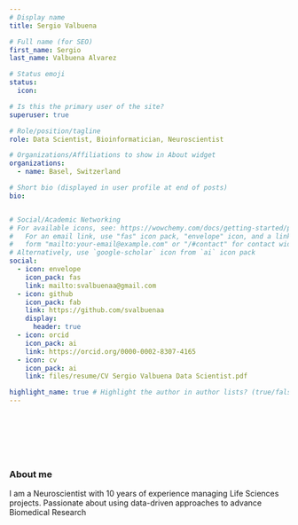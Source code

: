 ```yaml
---
# Display name
title: Sergio Valbuena

# Full name (for SEO)
first_name: Sergio
last_name: Valbuena Alvarez

# Status emoji
status:
  icon:

# Is this the primary user of the site?
superuser: true

# Role/position/tagline
role: Data Scientist, Bioinformatician, Neuroscientist

# Organizations/Affiliations to show in About widget
organizations:
  - name: Basel, Switzerland

# Short bio (displayed in user profile at end of posts)
bio: 


# Social/Academic Networking
# For available icons, see: https://wowchemy.com/docs/getting-started/page-builder/#icons
#   For an email link, use "fas" icon pack, "envelope" icon, and a link in the
#   form "mailto:your-email@example.com" or "/#contact" for contact widget.
# Alternatively, use `google-scholar` icon from `ai` icon pack
social:
  - icon: envelope
    icon_pack: fas
    link: mailto:svalbuenaa@gmail.com
  - icon: github
    icon_pack: fab
    link: https://github.com/svalbuenaa
    display:
      header: true
  - icon: orcid
    icon_pack: ai
    link: https://orcid.org/0000-0002-8307-4165
  - icon: cv
    icon_pack: ai
    link: files/resume/CV Sergio Valbuena Data Scientist.pdf

highlight_name: true # Highlight the author in author lists? (true/false)
---
```


<span style="display: block; height: 78px;"></span>
### About me ##

I am a Neuroscientist with 10 years of experience managing Life Sciences projects. Passionate about using data-driven approaches to advance Biomedical Research

<span style="display: block; height: 8px;"></span>
